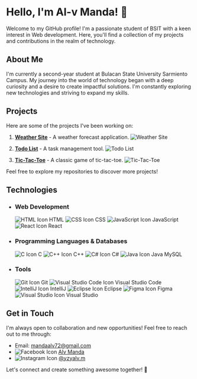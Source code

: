 # Hello, I'm Al-v Manda! 👋

Welcome to my GitHub profile! I'm a passionate student of BSIT with a keen interest in Web development. Here, you'll find a collection of my projects and contributions in the realm of technology.

## About Me

I'm currently a second-year student at Bulacan State University Sarmiento Campus. My journey into the world of technology began with a deep curiosity and a desire to create impactful solutions. I'm constantly exploring new technologies and striving to expand my skills.

## Projects

Here are some of the projects I've been working on:

1. **[Weather Site](https://weather-site-e5tqtov9o-kaizoukus-projects.vercel.app/)** - A weather forecast application.
   ![Weather Site](https://img.icons8.com/color/48/000000/clouds.png)

2. **[Todo List](https://kaizouku14.github.io/Todo-List/)** - A task management tool.
   ![Todo List](https://img.icons8.com/color/48/000000/checklist.png)

3. **[Tic-Tac-Toe](https://kaizouku14.github.io/Tic-Tac-Toe/)** - A classic game of tic-tac-toe.
   ![Tic-Tac-Toe](https://img.icons8.com/color/48/000000/circled-x.png)

Feel free to explore my repositories to discover more projects!

## Technologies

- ### Web Development
  ![HTML Icon](https://img.icons8.com/color/48/000000/html-5.png) HTML
  ![CSS Icon](https://img.icons8.com/color/48/000000/css3.png) CSS
  ![JavaScript Icon](https://img.icons8.com/color/48/000000/javascript.png) JavaScript
  ![React Icon](https://img.icons8.com/color/48/000000/react-native.png) React

- ### Programming Languages & Databases
  ![C Icon](https://img.icons8.com/color/48/000000/c-programming.png) C
  ![C++ Icon](https://img.icons8.com/color/48/000000/c-plus-plus-logo.png) C++
  ![C# Icon](https://img.icons8.com/color/48/000000/c-sharp-logo.png) C#
  ![Java Icon](https://img.icons8.com/color/48/000000/java-coffee-cup-logo.png) Java
  MySQL

- ### Tools
  ![Git Icon](https://img.icons8.com/color/48/000000/git.png) Git
  ![Visual Studio Code Icon](https://img.icons8.com/color/48/000000/visual-studio-code-2019.png) Visual Studio Code
  ![IntelliJ Icon](https://img.icons8.com/color/48/000000/intellij-idea.png) IntelliJ
  ![Eclipse Icon](https://img.icons8.com/officel/48/000000/java-eclipse.png) Eclipse
  ![Figma Icon](https://img.icons8.com/color/48/000000/figma--v1.png) Figma
  ![Visual Studio Icon](https://img.icons8.com/color/48/000000/visual-studio.png) Visual Studio

## Get in Touch

I'm always open to collaboration and new opportunities! Feel free to reach out to me through:

- Email: mandaalv72@gmail.com
- ![Facebook Icon](https://img.icons8.com/color/48/000000/facebook-new.png) [Alv Manda](https://www.facebook.com/alv.manda.3)
- ![Instagram Icon](https://img.icons8.com/fluent/48/000000/instagram-new.png) [@yzyalv.m](https://www.instagram.com/zyalv.m/)
  
Let's connect and create something awesome together! 🚀

